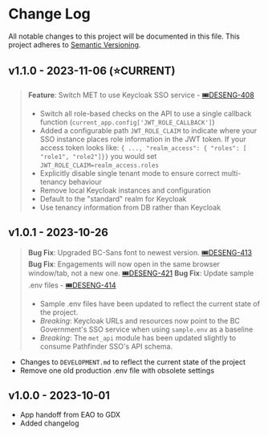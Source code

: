 # Change Log

All notable changes to this project will be documented in this file. This project adheres to [Semantic Versioning](https://semver.org/).

## v1.1.0 - 2023-11-06 (⭐CURRENT)
> **Feature**: Switch MET to use Keycloak SSO service - [🎟️DESENG-408](https://apps.itsm.gov.bc.ca/jira/browse/DESENG-408)
> - Switch all role-based checks on the API to use a single callback function (`current_app.config['JWT_ROLE_CALLBACK']`) 
> - Added a configurable path `JWT_ROLE_CLAIM` to indicate where your SSO instance places role information in the JWT token. If your access token looks like:
> `{ ..., "realm_access": { "roles": [ "role1", "role2"]}}` you would set `JWT_ROLE_CLAIM=realm_access.roles`
> - Explicitly disable single tenant mode to ensure correct multi-tenancy behaviour
> - Remove local Keycloak instances and configuration
> - Default to the "standard" realm for Keycloak
> - Use tenancy information from DB rather than Keycloak


## v1.0.1 - 2023-10-26

> **Bug Fix**: Upgraded BC-Sans font to newest version. [🎟️DESENG-413](https://apps.itsm.gov.bc.ca/jira/browse/DESENG-413)
> **Bug Fix**: Engagements will now open in the same browser window/tab, not a new one. [🎟️DESENG-421](https://apps.itsm.gov.bc.ca/jira/browse/DESENG-421)
> **Bug Fix**: Update sample .env files - [🎟️DESENG-414](https://apps.itsm.gov.bc.ca/jira/browse/DESENG-414)
>- Sample .env files have been updated to reflect the current state of the project.
>- *Breaking*: Keycloak URLs and resources now point to the BC Government's SSO service when using `sample.env` as a baseline
>- *Breaking*: The `met_api` module has been updated slightly to consume Pathfinder SSO's API schema.

- Changes to `DEVELOPMENT.md` to reflect the current state of the project
- Remove one old production .env file with obsolete settings


## v1.0.0 - 2023-10-01

- App handoff from EAO to GDX
- Added changelog
